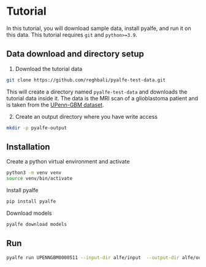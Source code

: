 # Tutorial

In this tutorial, you will download sample data, install pyalfe, and run it on this data.
This tutorial requires `git` and `python>=3.9`.

## Data download and directory setup

1. Download the tutorial data
```bash
git clone https://github.com/reghbali/pyalfe-test-data.git
```
This will create a directory named `pyalfe-test-data` and downloads the tutorial
data inside it. The data is the MRI scan of a glioblastoma patient and is 
taken from the [UPenn-GBM dataset](https://www.nature.com/articles/s41597-022-01560-7).

2. Create an output directory where you have write access
```bash
mkdir -p pyalfe-output
```

## Installation

Create a python virtual environment and activate
```bash
python3 -m venv venv
source venv/bin/activate
```

Install pyalfe
```bash
pip install pyalfe
```

Download models
```bash
pyalfe download models
```

## Run
```bash
pyalfe run UPENNGBM0000511 --input-dir alfe/input  --output-dir alfe/output
```



